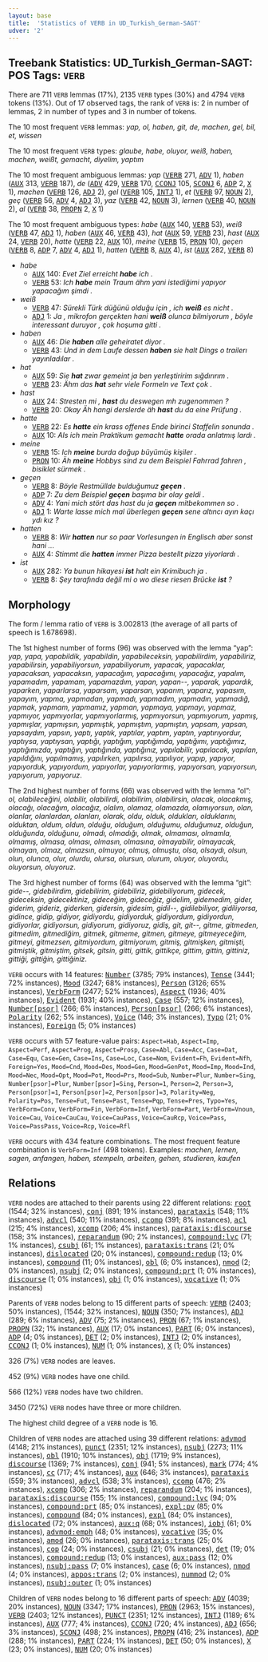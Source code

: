 ```yaml
---
layout: base
title:  'Statistics of VERB in UD_Turkish_German-SAGT'
udver: '2'
---
```


## Treebank Statistics: UD_Turkish_German-SAGT: POS Tags: `VERB`

There are 711 `VERB` lemmas (17%), 2135 `VERB` types (30%) and 4794 `VERB` tokens (13%).
Out of 17 observed tags, the rank of `VERB` is: 2 in number of lemmas, 2 in number of types and 3 in number of tokens.

The 10 most frequent `VERB` lemmas: <em>yap, ol, haben, git, de, machen, gel, bil, et, wissen</em>

The 10 most frequent `VERB` types:  <em>glaube, habe, oluyor, weiß, haben, machen, weißt, gemacht, diyelim, yaptım</em>

The 10 most frequent ambiguous lemmas: <em>yap</em> (<tt><a href="qtd_sagt-pos-VERB.html">VERB</a></tt> 271, <tt><a href="qtd_sagt-pos-ADV.html">ADV</a></tt> 1), <em>haben</em> (<tt><a href="qtd_sagt-pos-AUX.html">AUX</a></tt> 313, <tt><a href="qtd_sagt-pos-VERB.html">VERB</a></tt> 187), <em>de</em> (<tt><a href="qtd_sagt-pos-ADV.html">ADV</a></tt> 429, <tt><a href="qtd_sagt-pos-VERB.html">VERB</a></tt> 170, <tt><a href="qtd_sagt-pos-CCONJ.html">CCONJ</a></tt> 105, <tt><a href="qtd_sagt-pos-SCONJ.html">SCONJ</a></tt> 6, <tt><a href="qtd_sagt-pos-ADP.html">ADP</a></tt> 2, <tt><a href="qtd_sagt-pos-X.html">X</a></tt> 1), <em>machen</em> (<tt><a href="qtd_sagt-pos-VERB.html">VERB</a></tt> 126, <tt><a href="qtd_sagt-pos-ADJ.html">ADJ</a></tt> 2), <em>gel</em> (<tt><a href="qtd_sagt-pos-VERB.html">VERB</a></tt> 105, <tt><a href="qtd_sagt-pos-INTJ.html">INTJ</a></tt> 1), <em>et</em> (<tt><a href="qtd_sagt-pos-VERB.html">VERB</a></tt> 97, <tt><a href="qtd_sagt-pos-NOUN.html">NOUN</a></tt> 2), <em>geç</em> (<tt><a href="qtd_sagt-pos-VERB.html">VERB</a></tt> 56, <tt><a href="qtd_sagt-pos-ADV.html">ADV</a></tt> 4, <tt><a href="qtd_sagt-pos-ADJ.html">ADJ</a></tt> 3), <em>yaz</em> (<tt><a href="qtd_sagt-pos-VERB.html">VERB</a></tt> 42, <tt><a href="qtd_sagt-pos-NOUN.html">NOUN</a></tt> 3), <em>lernen</em> (<tt><a href="qtd_sagt-pos-VERB.html">VERB</a></tt> 40, <tt><a href="qtd_sagt-pos-NOUN.html">NOUN</a></tt> 2), <em>al</em> (<tt><a href="qtd_sagt-pos-VERB.html">VERB</a></tt> 38, <tt><a href="qtd_sagt-pos-PROPN.html">PROPN</a></tt> 2, <tt><a href="qtd_sagt-pos-X.html">X</a></tt> 1)

The 10 most frequent ambiguous types:  <em>habe</em> (<tt><a href="qtd_sagt-pos-AUX.html">AUX</a></tt> 140, <tt><a href="qtd_sagt-pos-VERB.html">VERB</a></tt> 53), <em>weiß</em> (<tt><a href="qtd_sagt-pos-VERB.html">VERB</a></tt> 47, <tt><a href="qtd_sagt-pos-ADJ.html">ADJ</a></tt> 1), <em>haben</em> (<tt><a href="qtd_sagt-pos-AUX.html">AUX</a></tt> 46, <tt><a href="qtd_sagt-pos-VERB.html">VERB</a></tt> 43), <em>hat</em> (<tt><a href="qtd_sagt-pos-AUX.html">AUX</a></tt> 59, <tt><a href="qtd_sagt-pos-VERB.html">VERB</a></tt> 23), <em>hast</em> (<tt><a href="qtd_sagt-pos-AUX.html">AUX</a></tt> 24, <tt><a href="qtd_sagt-pos-VERB.html">VERB</a></tt> 20), <em>hatte</em> (<tt><a href="qtd_sagt-pos-VERB.html">VERB</a></tt> 22, <tt><a href="qtd_sagt-pos-AUX.html">AUX</a></tt> 10), <em>meine</em> (<tt><a href="qtd_sagt-pos-VERB.html">VERB</a></tt> 15, <tt><a href="qtd_sagt-pos-PRON.html">PRON</a></tt> 10), <em>geçen</em> (<tt><a href="qtd_sagt-pos-VERB.html">VERB</a></tt> 8, <tt><a href="qtd_sagt-pos-ADP.html">ADP</a></tt> 7, <tt><a href="qtd_sagt-pos-ADV.html">ADV</a></tt> 4, <tt><a href="qtd_sagt-pos-ADJ.html">ADJ</a></tt> 1), <em>hatten</em> (<tt><a href="qtd_sagt-pos-VERB.html">VERB</a></tt> 8, <tt><a href="qtd_sagt-pos-AUX.html">AUX</a></tt> 4), <em>ist</em> (<tt><a href="qtd_sagt-pos-AUX.html">AUX</a></tt> 282, <tt><a href="qtd_sagt-pos-VERB.html">VERB</a></tt> 8)


* <em>habe</em>
  * <tt><a href="qtd_sagt-pos-AUX.html">AUX</a></tt> 140: <em>Evet Ziel erreicht <b>habe</b> ich .</em>
  * <tt><a href="qtd_sagt-pos-VERB.html">VERB</a></tt> 53: <em>Ich <b>habe</b> mein Traum ähm yani istediğimi yapıyor yapacağım şimdi .</em>
* <em>weiß</em>
  * <tt><a href="qtd_sagt-pos-VERB.html">VERB</a></tt> 47: <em>Sürekli Türk düğünü olduğu için , ich <b>weiß</b> es nicht .</em>
  * <tt><a href="qtd_sagt-pos-ADJ.html">ADJ</a></tt> 1: <em>Ja , mikrofon gerçekten hani <b>weiß</b> olunca bilmiyorum , böyle interessant duruyor , çok hoşuma gitti .</em>
* <em>haben</em>
  * <tt><a href="qtd_sagt-pos-AUX.html">AUX</a></tt> 46: <em>Die <b>haben</b> alle geheiratet diyor .</em>
  * <tt><a href="qtd_sagt-pos-VERB.html">VERB</a></tt> 43: <em>Und in dem Laufe dessen <b>haben</b> sie halt Dings o trailerı yayınladılar .</em>
* <em>hat</em>
  * <tt><a href="qtd_sagt-pos-AUX.html">AUX</a></tt> 59: <em>Sie <b>hat</b> zwar gemeint ja ben yerleştiririm sığdırırım .</em>
  * <tt><a href="qtd_sagt-pos-VERB.html">VERB</a></tt> 23: <em>Ähm das <b>hat</b> sehr viele Formeln ve Text çok .</em>
* <em>hast</em>
  * <tt><a href="qtd_sagt-pos-AUX.html">AUX</a></tt> 24: <em>Stresten mi , <b>hast</b> du deswegen mh zugenommen ?</em>
  * <tt><a href="qtd_sagt-pos-VERB.html">VERB</a></tt> 20: <em>Okay Äh hangi derslerde äh <b>hast</b> du da eine Prüfung .</em>
* <em>hatte</em>
  * <tt><a href="qtd_sagt-pos-VERB.html">VERB</a></tt> 22: <em>Es <b>hatte</b> ein krass offenes Ende birinci Staffelin sonunda .</em>
  * <tt><a href="qtd_sagt-pos-AUX.html">AUX</a></tt> 10: <em>Als ich mein Praktikum gemacht <b>hatte</b> orada anlatmış lardı .</em>
* <em>meine</em>
  * <tt><a href="qtd_sagt-pos-VERB.html">VERB</a></tt> 15: <em>Ich <b>meine</b> burda doğup büyümüş kişiler .</em>
  * <tt><a href="qtd_sagt-pos-PRON.html">PRON</a></tt> 10: <em>Äh <b>meine</b> Hobbys sind zu dem Beispiel Fahrrad fahren , bisiklet sürmek .</em>
* <em>geçen</em>
  * <tt><a href="qtd_sagt-pos-VERB.html">VERB</a></tt> 8: <em>Böyle Restmüllde bulduğumuz <b>geçen</b> .</em>
  * <tt><a href="qtd_sagt-pos-ADP.html">ADP</a></tt> 7: <em>Zu dem Beispiel <b>geçen</b> başıma bir olay geldi .</em>
  * <tt><a href="qtd_sagt-pos-ADV.html">ADV</a></tt> 4: <em>Yani mich stört das hast du ja <b>geçen</b> mitbekommen so .</em>
  * <tt><a href="qtd_sagt-pos-ADJ.html">ADJ</a></tt> 1: <em>Warte lasse mich mal überlegen <b>geçen</b> sene altıncı ayın kaçı ydı kız ?</em>
* <em>hatten</em>
  * <tt><a href="qtd_sagt-pos-VERB.html">VERB</a></tt> 8: <em>Wir <b>hatten</b> nur so paar Vorlesungen in Englisch aber sonst hani ...</em>
  * <tt><a href="qtd_sagt-pos-AUX.html">AUX</a></tt> 4: <em>Stimmt die <b>hatten</b> immer Pizza bestellt pizza yiyorlardı .</em>
* <em>ist</em>
  * <tt><a href="qtd_sagt-pos-AUX.html">AUX</a></tt> 282: <em>Ya bunun hikayesi <b>ist</b> halt ein Krimibuch ja .</em>
  * <tt><a href="qtd_sagt-pos-VERB.html">VERB</a></tt> 8: <em>Şey tarafında değil mi o wo diese riesen Brücke <b>ist</b> ?</em>

## Morphology

The form / lemma ratio of `VERB` is 3.002813 (the average of all parts of speech is 1.678698).

The 1st highest number of forms (96) was observed with the lemma “yap”: <em>yap, yapa, yapabildik, yapabildin, yapabileceksin, yapabilirdim, yapabiliriz, yapabilirsin, yapabiliyorsun, yapabiliyorum, yapacak, yapacaklar, yapacaksan, yapacaksın, yapacağım, yapacağımı, yapacağız, yapalım, yapamadım, yapamam, yapamazdım, yapan, yapan--, yaparak, yapardık, yaparken, yaparlarsa, yaparsam, yaparsan, yaparım, yaparız, yapasım, yapayım, yapma, yapmadan, yapmadı, yapmadım, yapmadın, yapmadığ, yapmak, yapmam, yapmamız, yapman, yapmaya, yapmayı, yapmaz, yapmıyor, yapmıyorlar, yapmıyorlarmış, yapmıyorsun, yapmıyorum, yapmış, yapmışlar, yapmışsın, yapmıştık, yapmıştım, yapmıştın, yapsam, yapsan, yapsaydım, yapsın, yaptı, yaptık, yaptılar, yaptım, yaptın, yaptırıyordur, yaptıysa, yaptıysan, yaptığı, yaptığım, yaptığımda, yaptığımı, yaptığımız, yaptığımızda, yaptığın, yaptığında, yaptığınız, yapılabilir, yapılacak, yapılan, yapıldığını, yapılmamış, yapılırken, yapılırsa, yapılıyor, yapıp, yapıyor, yapıyorduk, yapıyordum, yapıyorlar, yapıyorlarmış, yapıyorsan, yapıyorsun, yapıyorum, yapıyoruz</em>.

The 2nd highest number of forms (66) was observed with the lemma “ol”: <em>ol, olabileceğini, olabilir, olabilirdi, olabilirim, olabilirsin, olacak, olacakmış, olacağı, olacağım, olacağız, olalım, olamaz, olamazda, olamıyorsun, olan, olanlar, olanlardan, olanları, olarak, oldu, olduk, oldukları, olduklarını, olduktan, oldum, oldun, olduğu, olduğum, olduğumu, olduğumuz, olduğun, olduğunda, olduğunu, olmadı, olmadığı, olmak, olmaması, olmamla, olmamış, olmasa, olması, olmasın, olmasına, olmayabilir, olmayacak, olmayan, olmaz, olmazsın, olmuyor, olmuş, olmuştu, olsa, olsaydı, olsun, olun, olunca, olur, olurdu, olursa, olursun, olurum, oluyor, oluyordu, oluyorsun, oluyoruz</em>.

The 3rd highest number of forms (64) was observed with the lemma “git”: <em>gide--, gidebilirdim, gidebilirim, gidebiliriz, gidebiliyorum, gidecek, gideceksin, gidecektiniz, gideceğim, gideceğiz, gidelim, gidemedim, gider, giderim, gideriz, giderken, gidersin, gidesim, gidil--, gidilebiliyor, gidiliyorsa, gidince, gidip, gidiyor, gidiyordu, gidiyorduk, gidiyordum, gidiyordun, gidiyorlar, gidiyorsun, gidiyorum, gidiyoruz, gidiş, git, git--, gitme, gitmeden, gitmedim, gitmediğim, gitmek, gitmeme, gitmen, gitmeye, gitmeyeceğim, gitmeyi, gitmezsen, gitmiyordum, gitmiyorum, gitmiş, gitmişken, gitmişti, gitmiştik, gitmiştim, gitsek, gitsin, gitti, gittik, gittikçe, gittim, gittin, gittiniz, gittiği, gittiğin, gittiğiniz</em>.

`VERB` occurs with 14 features: <tt><a href="qtd_sagt-feat-Number.html">Number</a></tt> (3785; 79% instances), <tt><a href="qtd_sagt-feat-Tense.html">Tense</a></tt> (3441; 72% instances), <tt><a href="qtd_sagt-feat-Mood.html">Mood</a></tt> (3247; 68% instances), <tt><a href="qtd_sagt-feat-Person.html">Person</a></tt> (3126; 65% instances), <tt><a href="qtd_sagt-feat-VerbForm.html">VerbForm</a></tt> (2477; 52% instances), <tt><a href="qtd_sagt-feat-Aspect.html">Aspect</a></tt> (1936; 40% instances), <tt><a href="qtd_sagt-feat-Evident.html">Evident</a></tt> (1931; 40% instances), <tt><a href="qtd_sagt-feat-Case.html">Case</a></tt> (557; 12% instances), <tt><a href="qtd_sagt-feat-Number-psor.html">Number[psor]</a></tt> (266; 6% instances), <tt><a href="qtd_sagt-feat-Person-psor.html">Person[psor]</a></tt> (266; 6% instances), <tt><a href="qtd_sagt-feat-Polarity.html">Polarity</a></tt> (262; 5% instances), <tt><a href="qtd_sagt-feat-Voice.html">Voice</a></tt> (146; 3% instances), <tt><a href="qtd_sagt-feat-Typo.html">Typo</a></tt> (21; 0% instances), <tt><a href="qtd_sagt-feat-Foreign.html">Foreign</a></tt> (5; 0% instances)

`VERB` occurs with 57 feature-value pairs: `Aspect=Hab`, `Aspect=Imp`, `Aspect=Perf`, `Aspect=Prog`, `Aspect=Prosp`, `Case=Abl`, `Case=Acc`, `Case=Dat`, `Case=Equ`, `Case=Gen`, `Case=Ins`, `Case=Loc`, `Case=Nom`, `Evident=Fh`, `Evident=Nfh`, `Foreign=Yes`, `Mood=Cnd`, `Mood=Des`, `Mood=Gen`, `Mood=GenPot`, `Mood=Imp`, `Mood=Ind`, `Mood=Nec`, `Mood=Opt`, `Mood=Pot`, `Mood=Prs`, `Mood=Sub`, `Number=Plur`, `Number=Sing`, `Number[psor]=Plur`, `Number[psor]=Sing`, `Person=1`, `Person=2`, `Person=3`, `Person[psor]=1`, `Person[psor]=2`, `Person[psor]=3`, `Polarity=Neg`, `Polarity=Pos`, `Tense=Fut`, `Tense=Past`, `Tense=Pqp`, `Tense=Pres`, `Typo=Yes`, `VerbForm=Conv`, `VerbForm=Fin`, `VerbForm=Inf`, `VerbForm=Part`, `VerbForm=Vnoun`, `Voice=Cau`, `Voice=CauCau`, `Voice=CauPass`, `Voice=CauRcp`, `Voice=Pass`, `Voice=PassPass`, `Voice=Rcp`, `Voice=Rfl`

`VERB` occurs with 434 feature combinations.
The most frequent feature combination is `VerbForm=Inf` (498 tokens).
Examples: <em>machen, lernen, sagen, anfangen, haben, stempeln, arbeiten, gehen, studieren, kaufen</em>


## Relations

`VERB` nodes are attached to their parents using 22 different relations: <tt><a href="qtd_sagt-dep-root.html">root</a></tt> (1544; 32% instances), <tt><a href="qtd_sagt-dep-conj.html">conj</a></tt> (891; 19% instances), <tt><a href="qtd_sagt-dep-parataxis.html">parataxis</a></tt> (548; 11% instances), <tt><a href="qtd_sagt-dep-advcl.html">advcl</a></tt> (540; 11% instances), <tt><a href="qtd_sagt-dep-ccomp.html">ccomp</a></tt> (391; 8% instances), <tt><a href="qtd_sagt-dep-acl.html">acl</a></tt> (215; 4% instances), <tt><a href="qtd_sagt-dep-xcomp.html">xcomp</a></tt> (206; 4% instances), <tt><a href="qtd_sagt-dep-parataxis-discourse.html">parataxis:discourse</a></tt> (158; 3% instances), <tt><a href="qtd_sagt-dep-reparandum.html">reparandum</a></tt> (90; 2% instances), <tt><a href="qtd_sagt-dep-compound-lvc.html">compound:lvc</a></tt> (71; 1% instances), <tt><a href="qtd_sagt-dep-csubj.html">csubj</a></tt> (61; 1% instances), <tt><a href="qtd_sagt-dep-parataxis-trans.html">parataxis:trans</a></tt> (21; 0% instances), <tt><a href="qtd_sagt-dep-dislocated.html">dislocated</a></tt> (20; 0% instances), <tt><a href="qtd_sagt-dep-compound-redup.html">compound:redup</a></tt> (13; 0% instances), <tt><a href="qtd_sagt-dep-compound.html">compound</a></tt> (11; 0% instances), <tt><a href="qtd_sagt-dep-obl.html">obl</a></tt> (6; 0% instances), <tt><a href="qtd_sagt-dep-nmod.html">nmod</a></tt> (2; 0% instances), <tt><a href="qtd_sagt-dep-nsubj.html">nsubj</a></tt> (2; 0% instances), <tt><a href="qtd_sagt-dep-compound-prt.html">compound:prt</a></tt> (1; 0% instances), <tt><a href="qtd_sagt-dep-discourse.html">discourse</a></tt> (1; 0% instances), <tt><a href="qtd_sagt-dep-obj.html">obj</a></tt> (1; 0% instances), <tt><a href="qtd_sagt-dep-vocative.html">vocative</a></tt> (1; 0% instances)

Parents of `VERB` nodes belong to 15 different parts of speech: <tt><a href="qtd_sagt-pos-VERB.html">VERB</a></tt> (2403; 50% instances),  (1544; 32% instances), <tt><a href="qtd_sagt-pos-NOUN.html">NOUN</a></tt> (350; 7% instances), <tt><a href="qtd_sagt-pos-ADJ.html">ADJ</a></tt> (289; 6% instances), <tt><a href="qtd_sagt-pos-ADV.html">ADV</a></tt> (75; 2% instances), <tt><a href="qtd_sagt-pos-PRON.html">PRON</a></tt> (67; 1% instances), <tt><a href="qtd_sagt-pos-PROPN.html">PROPN</a></tt> (32; 1% instances), <tt><a href="qtd_sagt-pos-AUX.html">AUX</a></tt> (17; 0% instances), <tt><a href="qtd_sagt-pos-PART.html">PART</a></tt> (6; 0% instances), <tt><a href="qtd_sagt-pos-ADP.html">ADP</a></tt> (4; 0% instances), <tt><a href="qtd_sagt-pos-DET.html">DET</a></tt> (2; 0% instances), <tt><a href="qtd_sagt-pos-INTJ.html">INTJ</a></tt> (2; 0% instances), <tt><a href="qtd_sagt-pos-CCONJ.html">CCONJ</a></tt> (1; 0% instances), <tt><a href="qtd_sagt-pos-NUM.html">NUM</a></tt> (1; 0% instances), <tt><a href="qtd_sagt-pos-X.html">X</a></tt> (1; 0% instances)

326 (7%) `VERB` nodes are leaves.

452 (9%) `VERB` nodes have one child.

566 (12%) `VERB` nodes have two children.

3450 (72%) `VERB` nodes have three or more children.

The highest child degree of a `VERB` node is 16.

Children of `VERB` nodes are attached using 39 different relations: <tt><a href="qtd_sagt-dep-advmod.html">advmod</a></tt> (4148; 21% instances), <tt><a href="qtd_sagt-dep-punct.html">punct</a></tt> (2351; 12% instances), <tt><a href="qtd_sagt-dep-nsubj.html">nsubj</a></tt> (2273; 11% instances), <tt><a href="qtd_sagt-dep-obl.html">obl</a></tt> (1910; 10% instances), <tt><a href="qtd_sagt-dep-obj.html">obj</a></tt> (1719; 9% instances), <tt><a href="qtd_sagt-dep-discourse.html">discourse</a></tt> (1369; 7% instances), <tt><a href="qtd_sagt-dep-conj.html">conj</a></tt> (941; 5% instances), <tt><a href="qtd_sagt-dep-mark.html">mark</a></tt> (774; 4% instances), <tt><a href="qtd_sagt-dep-cc.html">cc</a></tt> (717; 4% instances), <tt><a href="qtd_sagt-dep-aux.html">aux</a></tt> (646; 3% instances), <tt><a href="qtd_sagt-dep-parataxis.html">parataxis</a></tt> (559; 3% instances), <tt><a href="qtd_sagt-dep-advcl.html">advcl</a></tt> (538; 3% instances), <tt><a href="qtd_sagt-dep-ccomp.html">ccomp</a></tt> (476; 2% instances), <tt><a href="qtd_sagt-dep-xcomp.html">xcomp</a></tt> (306; 2% instances), <tt><a href="qtd_sagt-dep-reparandum.html">reparandum</a></tt> (204; 1% instances), <tt><a href="qtd_sagt-dep-parataxis-discourse.html">parataxis:discourse</a></tt> (155; 1% instances), <tt><a href="qtd_sagt-dep-compound-lvc.html">compound:lvc</a></tt> (94; 0% instances), <tt><a href="qtd_sagt-dep-compound-prt.html">compound:prt</a></tt> (85; 0% instances), <tt><a href="qtd_sagt-dep-expl-pv.html">expl:pv</a></tt> (85; 0% instances), <tt><a href="qtd_sagt-dep-compound.html">compound</a></tt> (84; 0% instances), <tt><a href="qtd_sagt-dep-expl.html">expl</a></tt> (84; 0% instances), <tt><a href="qtd_sagt-dep-dislocated.html">dislocated</a></tt> (72; 0% instances), <tt><a href="qtd_sagt-dep-aux-q.html">aux:q</a></tt> (68; 0% instances), <tt><a href="qtd_sagt-dep-iobj.html">iobj</a></tt> (61; 0% instances), <tt><a href="qtd_sagt-dep-advmod-emph.html">advmod:emph</a></tt> (48; 0% instances), <tt><a href="qtd_sagt-dep-vocative.html">vocative</a></tt> (35; 0% instances), <tt><a href="qtd_sagt-dep-amod.html">amod</a></tt> (26; 0% instances), <tt><a href="qtd_sagt-dep-parataxis-trans.html">parataxis:trans</a></tt> (25; 0% instances), <tt><a href="qtd_sagt-dep-cop.html">cop</a></tt> (24; 0% instances), <tt><a href="qtd_sagt-dep-csubj.html">csubj</a></tt> (21; 0% instances), <tt><a href="qtd_sagt-dep-det.html">det</a></tt> (19; 0% instances), <tt><a href="qtd_sagt-dep-compound-redup.html">compound:redup</a></tt> (13; 0% instances), <tt><a href="qtd_sagt-dep-aux-pass.html">aux:pass</a></tt> (12; 0% instances), <tt><a href="qtd_sagt-dep-nsubj-pass.html">nsubj:pass</a></tt> (7; 0% instances), <tt><a href="qtd_sagt-dep-case.html">case</a></tt> (6; 0% instances), <tt><a href="qtd_sagt-dep-nmod.html">nmod</a></tt> (4; 0% instances), <tt><a href="qtd_sagt-dep-appos-trans.html">appos:trans</a></tt> (2; 0% instances), <tt><a href="qtd_sagt-dep-nummod.html">nummod</a></tt> (2; 0% instances), <tt><a href="qtd_sagt-dep-nsubj-outer.html">nsubj:outer</a></tt> (1; 0% instances)

Children of `VERB` nodes belong to 16 different parts of speech: <tt><a href="qtd_sagt-pos-ADV.html">ADV</a></tt> (4039; 20% instances), <tt><a href="qtd_sagt-pos-NOUN.html">NOUN</a></tt> (3347; 17% instances), <tt><a href="qtd_sagt-pos-PRON.html">PRON</a></tt> (2963; 15% instances), <tt><a href="qtd_sagt-pos-VERB.html">VERB</a></tt> (2403; 12% instances), <tt><a href="qtd_sagt-pos-PUNCT.html">PUNCT</a></tt> (2351; 12% instances), <tt><a href="qtd_sagt-pos-INTJ.html">INTJ</a></tt> (1189; 6% instances), <tt><a href="qtd_sagt-pos-AUX.html">AUX</a></tt> (777; 4% instances), <tt><a href="qtd_sagt-pos-CCONJ.html">CCONJ</a></tt> (720; 4% instances), <tt><a href="qtd_sagt-pos-ADJ.html">ADJ</a></tt> (656; 3% instances), <tt><a href="qtd_sagt-pos-SCONJ.html">SCONJ</a></tt> (498; 2% instances), <tt><a href="qtd_sagt-pos-PROPN.html">PROPN</a></tt> (416; 2% instances), <tt><a href="qtd_sagt-pos-ADP.html">ADP</a></tt> (288; 1% instances), <tt><a href="qtd_sagt-pos-PART.html">PART</a></tt> (224; 1% instances), <tt><a href="qtd_sagt-pos-DET.html">DET</a></tt> (50; 0% instances), <tt><a href="qtd_sagt-pos-X.html">X</a></tt> (23; 0% instances), <tt><a href="qtd_sagt-pos-NUM.html">NUM</a></tt> (20; 0% instances)

